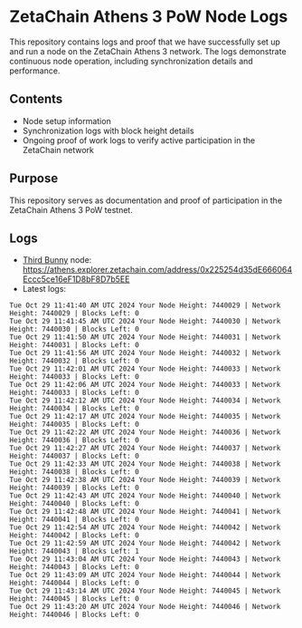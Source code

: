 # ZetaChain Athens 3 PoW Node Logs
This repository contains logs and proof that we have successfully set up and run a node on the ZetaChain Athens 3 network. The logs demonstrate continuous node operation, including synchronization details and performance.

## Contents
- Node setup information
- Synchronization logs with block height details
- Ongoing proof of work logs to verify active participation in the ZetaChain network

## Purpose
This repository serves as documentation and proof of participation in the ZetaChain Athens 3 PoW testnet.

## Logs

- [Third Bunny](https://thirdbunny.xyz/) node: https://athens.explorer.zetachain.com/address/0x225254d35dE666064Eccc5ce16eF1D8bF8D7b5EE
- Latest logs:
```
Tue Oct 29 11:41:40 AM UTC 2024 Your Node Height: 7440029 | Network Height: 7440029 | Blocks Left: 0
Tue Oct 29 11:41:45 AM UTC 2024 Your Node Height: 7440030 | Network Height: 7440030 | Blocks Left: 0
Tue Oct 29 11:41:50 AM UTC 2024 Your Node Height: 7440031 | Network Height: 7440031 | Blocks Left: 0
Tue Oct 29 11:41:56 AM UTC 2024 Your Node Height: 7440032 | Network Height: 7440032 | Blocks Left: 0
Tue Oct 29 11:42:01 AM UTC 2024 Your Node Height: 7440033 | Network Height: 7440033 | Blocks Left: 0
Tue Oct 29 11:42:06 AM UTC 2024 Your Node Height: 7440033 | Network Height: 7440033 | Blocks Left: 0
Tue Oct 29 11:42:12 AM UTC 2024 Your Node Height: 7440034 | Network Height: 7440034 | Blocks Left: 0
Tue Oct 29 11:42:17 AM UTC 2024 Your Node Height: 7440035 | Network Height: 7440035 | Blocks Left: 0
Tue Oct 29 11:42:22 AM UTC 2024 Your Node Height: 7440036 | Network Height: 7440036 | Blocks Left: 0
Tue Oct 29 11:42:27 AM UTC 2024 Your Node Height: 7440037 | Network Height: 7440037 | Blocks Left: 0
Tue Oct 29 11:42:33 AM UTC 2024 Your Node Height: 7440038 | Network Height: 7440038 | Blocks Left: 0
Tue Oct 29 11:42:38 AM UTC 2024 Your Node Height: 7440039 | Network Height: 7440039 | Blocks Left: 0
Tue Oct 29 11:42:43 AM UTC 2024 Your Node Height: 7440040 | Network Height: 7440040 | Blocks Left: 0
Tue Oct 29 11:42:48 AM UTC 2024 Your Node Height: 7440041 | Network Height: 7440041 | Blocks Left: 0
Tue Oct 29 11:42:54 AM UTC 2024 Your Node Height: 7440042 | Network Height: 7440042 | Blocks Left: 0
Tue Oct 29 11:42:59 AM UTC 2024 Your Node Height: 7440042 | Network Height: 7440043 | Blocks Left: 1
Tue Oct 29 11:43:04 AM UTC 2024 Your Node Height: 7440043 | Network Height: 7440043 | Blocks Left: 0
Tue Oct 29 11:43:09 AM UTC 2024 Your Node Height: 7440044 | Network Height: 7440044 | Blocks Left: 0
Tue Oct 29 11:43:14 AM UTC 2024 Your Node Height: 7440045 | Network Height: 7440045 | Blocks Left: 0
Tue Oct 29 11:43:20 AM UTC 2024 Your Node Height: 7440046 | Network Height: 7440046 | Blocks Left: 0
```
